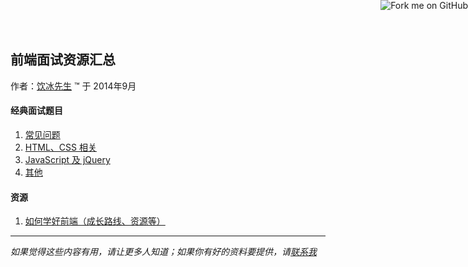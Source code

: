 ## 前端面试资源汇总

作者：[饮冰先生][1] &trade; 于 2014年9月

[1]: http://yianbin.github.io/


#### 经典面试题目

1. [常见问题](general.html)
2. [HTML、CSS 相关](css.html)
3. [JavaScript 及 jQuery](javascript.html)
4. [其他](others.html)

#### 资源

1. [如何学好前端（成长路线、资源等）](resources.html)


-------

*如果觉得这些内容有用，请让更多人知道；如果你有好的资料要提供，请[联系我](mailto://myb@about.me)*





<a href="https://github.com/infp/Front-end-Interview"><img style="position: absolute; top: 0; right: 0; border: 0;" src="https://camo.githubusercontent.com/e7bbb0521b397edbd5fe43e7f760759336b5e05f/68747470733a2f2f73332e616d617a6f6e6177732e636f6d2f6769746875622f726962626f6e732f666f726b6d655f72696768745f677265656e5f3030373230302e706e67" alt="Fork me on GitHub" data-canonical-src="https://s3.amazonaws.com/github/ribbons/forkme_right_green_007200.png"></a>
